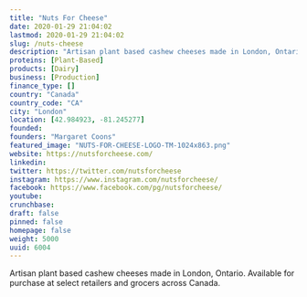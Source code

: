 ```yaml
---
title: "Nuts For Cheese"
date: 2020-01-29 21:04:02
lastmod: 2020-01-29 21:04:02
slug: /nuts-cheese
description: "Artisan plant based cashew cheeses made in London, Ontario. Available for purchase at select retailers and grocers across Canada."
proteins: [Plant-Based]
products: [Dairy]
business: [Production]
finance_type: []
country: "Canada"
country_code: "CA"
city: "London"
location: [42.984923, -81.245277]
founded: 
founders: "Margaret Coons"
featured_image: "NUTS-FOR-CHEESE-LOGO-TM-1024x863.png"
website: https://nutsforcheese.com/
linkedin: 
twitter: https://twitter.com/nutsforcheese
instagram: https://www.instagram.com/nutsforcheese/
facebook: https://www.facebook.com/pg/nutsforcheese/
youtube: 
crunchbase: 
draft: false
pinned: false
homepage: false
weight: 5000
uuid: 6004
---
```

Artisan plant based cashew cheeses made in London, Ontario. Available for purchase at select retailers and grocers across Canada.
